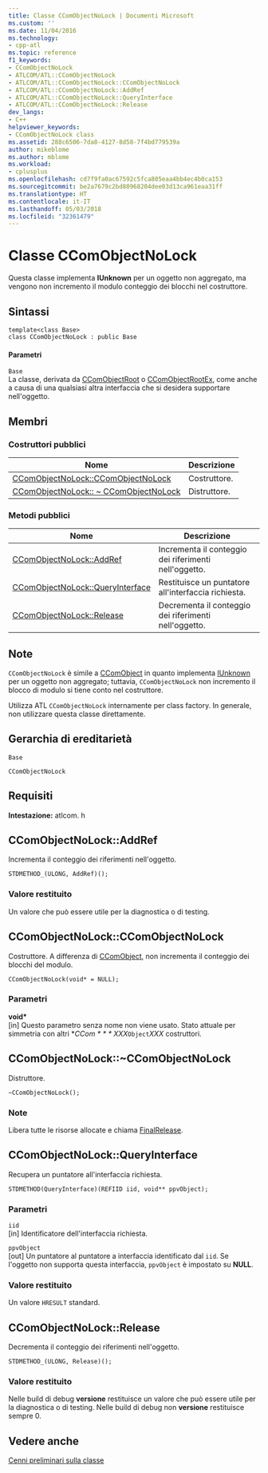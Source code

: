 ```yaml
---
title: Classe CComObjectNoLock | Documenti Microsoft
ms.custom: ''
ms.date: 11/04/2016
ms.technology:
- cpp-atl
ms.topic: reference
f1_keywords:
- CComObjectNoLock
- ATLCOM/ATL::CComObjectNoLock
- ATLCOM/ATL::CComObjectNoLock::CComObjectNoLock
- ATLCOM/ATL::CComObjectNoLock::AddRef
- ATLCOM/ATL::CComObjectNoLock::QueryInterface
- ATLCOM/ATL::CComObjectNoLock::Release
dev_langs:
- C++
helpviewer_keywords:
- CComObjectNoLock class
ms.assetid: 288c6506-7da8-4127-8d58-7f4bd779539a
author: mikeblome
ms.author: mblome
ms.workload:
- cplusplus
ms.openlocfilehash: cd7f9fa0ac67592c5fca805eaa4bb4ec4b0ca153
ms.sourcegitcommit: be2a7679c2bd80968204dee03d13ca961eaa31ff
ms.translationtype: HT
ms.contentlocale: it-IT
ms.lasthandoff: 05/03/2018
ms.locfileid: "32361479"
---
```

# <a name="ccomobjectnolock-class"></a>Classe CComObjectNoLock
Questa classe implementa **IUnknown** per un oggetto non aggregato, ma vengono non incremento il modulo conteggio dei blocchi nel costruttore.  
  
## <a name="syntax"></a>Sintassi  
  
```
template<class Base>  
class CComObjectNoLock : public Base
```  
  
#### <a name="parameters"></a>Parametri  
 `Base`  
 La classe, derivata da [CComObjectRoot](../../atl/reference/ccomobjectroot-class.md) o [CComObjectRootEx](../../atl/reference/ccomobjectrootex-class.md), come anche a causa di una qualsiasi altra interfaccia che si desidera supportare nell'oggetto.  
  
## <a name="members"></a>Membri  
  
### <a name="public-constructors"></a>Costruttori pubblici  
  
|Nome|Descrizione|  
|----------|-----------------|  
|[CComObjectNoLock::CComObjectNoLock](#ccomobjectnolock)|Costruttore.|  
|[CComObjectNoLock:: ~ CComObjectNoLock](#dtor)|Distruttore.|  
  
### <a name="public-methods"></a>Metodi pubblici  
  
|Nome|Descrizione|  
|----------|-----------------|  
|[CComObjectNoLock::AddRef](#addref)|Incrementa il conteggio dei riferimenti nell'oggetto.|  
|[CComObjectNoLock::QueryInterface](#queryinterface)|Restituisce un puntatore all'interfaccia richiesta.|  
|[CComObjectNoLock::Release](#release)|Decrementa il conteggio dei riferimenti nell'oggetto.|  
  
## <a name="remarks"></a>Note  
 `CComObjectNoLock` è simile a [CComObject](../../atl/reference/ccomobject-class.md) in quanto implementa [IUnknown](http://msdn.microsoft.com/library/windows/desktop/ms680509) per un oggetto non aggregato; tuttavia, `CComObjectNoLock` non incremento il blocco di modulo si tiene conto nel costruttore.  
  
 Utilizza ATL `CComObjectNoLock` internamente per class factory. In generale, non utilizzare questa classe direttamente.  
  
## <a name="inheritance-hierarchy"></a>Gerarchia di ereditarietà  
 `Base`  
  
 `CComObjectNoLock`  
  
## <a name="requirements"></a>Requisiti  
 **Intestazione:** atlcom. h  
  
##  <a name="addref"></a>  CComObjectNoLock::AddRef  
 Incrementa il conteggio dei riferimenti nell'oggetto.  
  
```
STDMETHOD_(ULONG, AddRef)();
```  
  
### <a name="return-value"></a>Valore restituito  
 Un valore che può essere utile per la diagnostica o di testing.  
  
##  <a name="ccomobjectnolock"></a>  CComObjectNoLock::CComObjectNoLock  
 Costruttore. A differenza di [CComObject](../../atl/reference/ccomobject-class.md), non incrementa il conteggio dei blocchi del modulo.  
  
```
CComObjectNoLock(void* = NULL);
```  
  
### <a name="parameters"></a>Parametri  
 **void\***  
 [in] Questo parametro senza nome non viene usato. Stato attuale per simmetria con altri **CCom * * * XXX*`Object`*XXX* costruttori.  
  
##  <a name="dtor"></a>  CComObjectNoLock::~CComObjectNoLock  
 Distruttore.  
  
```
~CComObjectNoLock();
```  
  
### <a name="remarks"></a>Note  
 Libera tutte le risorse allocate e chiama [FinalRelease](ccomobjectrootex-class.md#finalrelease).  

  
##  <a name="queryinterface"></a>  CComObjectNoLock::QueryInterface  
 Recupera un puntatore all'interfaccia richiesta.  
  
```
STDMETHOD(QueryInterface)(REFIID iid, void** ppvObject);
```  
  
### <a name="parameters"></a>Parametri  
 `iid`  
 [in] Identificatore dell'interfaccia richiesta.  
  
 `ppvObject`  
 [out] Un puntatore al puntatore a interfaccia identificato dal `iid`. Se l'oggetto non supporta questa interfaccia, `ppvObject` è impostato su **NULL**.  
  
### <a name="return-value"></a>Valore restituito  
 Un valore `HRESULT` standard.  
  
##  <a name="release"></a>  CComObjectNoLock::Release  
 Decrementa il conteggio dei riferimenti nell'oggetto.  
  
```
STDMETHOD_(ULONG, Release)();
```  
  
### <a name="return-value"></a>Valore restituito  
 Nelle build di debug **versione** restituisce un valore che può essere utile per la diagnostica o di testing. Nelle build di debug non **versione** restituisce sempre 0.  
  
## <a name="see-also"></a>Vedere anche  
 [Cenni preliminari sulla classe](../../atl/atl-class-overview.md)
